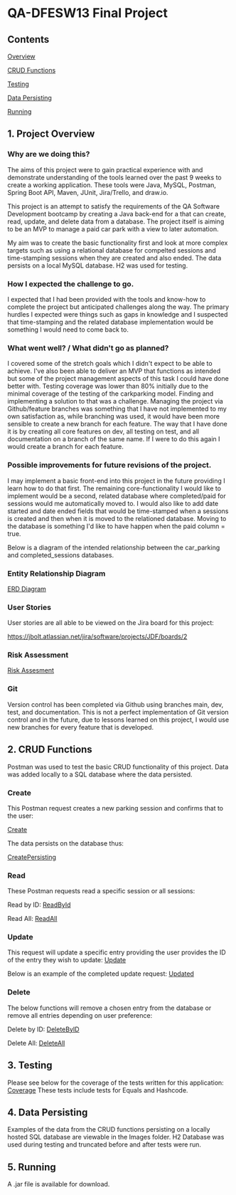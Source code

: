 # QA-DFESW13 Final Project
## Contents

[Overview](https://github.com/FortunateScallop/DFESW13-FinalProject/tree/main#1-project-overview)

[CRUD Functions](https://github.com/FortunateScallop/DFESW13-FinalProject/tree/main#2-crud-functions)

[Testing](https://github.com/FortunateScallop/DFESW13-FinalProject/tree/main#3-testing)

[Data Persisting](https://github.com/FortunateScallop/DFESW13-FinalProject/tree/main#4-data-persisting)

[Running](https://github.com/FortunateScallop/DFESW13-FinalProject/tree/main#5-running)


## 1. Project Overview

### Why are we doing this?

The aims of this project were to gain practical experience with and demonstrate understanding of the tools learned over the past 9 weeks to create a working application.
These tools were Java, MySQL, Postman, Spring Boot API, Maven, JUnit, Jira/Trello, and draw.io.

This project is an attempt to satisfy the requirements of the QA Software Development bootcamp by creating a Java back-end for a that can create, read, update, and delete data from a database.
The project itself is aiming to be an MVP to manage a paid car park with a view to later automation.

My aim was to create the basic functionality first and look at more complex targets such as using a relational database for compelted sessions and time-stamping sessions when they are created and also ended.
The data persists on a local MySQL database.  H2 was used for testing.

### How I expected the challenge to go.

I expected that I had been provided with the tools and know-how to complete the project but anticipated challenges along the way.
The primary hurdles I expected were things such as gaps in knowledge and I suspected that time-stamping and the related database implementation would be something I would need to come back to.

### What went well? / What didn't go as planned?

I covered some of the stretch goals which I didn't expect to be able to achieve.
I've also been able to deliver an MVP that functions as intended but some of the project management aspects of this task I could have done better with.
Testing coverage was lower than 80% initially due to the minimal coverage of the testing of the carkparking model.  Finding and implementing a solution to that was a challenge.
Managing the project via Github/feature branches was something that I have not implemented to my own satisfaction as, while branching was used, it would have been more sensible to create a new branch for each feature.
The way that I have done it is by creating all core features on dev, all testing on test, and all documentation on a branch of the same name.
If I were to do this again I would create a branch for each feature.

### Possible improvements for future revisions of the project.

I may implement a basic front-end into this project in the future providing I learn how to do that first.
The remaining core-functionality I would like to implement would be a second, related database where completed/paid for sessions would me automatically moved to.
I would also like to add date started and date ended fields that would be time-stamped when a sessions is created and then when it is moved to the relationed database.
Moving to the database is something I'd like to have happen when the paid column = true.

Below is a diagram of the intended relationship between the car_parking and completed_sessions databases.

### Entity Relationship Diagram 
[ERD Diagram](https://imgur.com/Rkb5xsK)

### User Stories

User stories are all able to be viewed on the Jira board for this project:

https://jbolt.atlassian.net/jira/software/projects/JDF/boards/2

### Risk Assessment 

[Risk Assesment](https://imgur.com/HsqQhUX)

### Git
  
Version control has been completed via Github using branches main, dev, test, and documentation.
This is not a perfect implementation of Git version control and in the future, due to lessons learned on this project, I would use new branches for every feature that is developed.

## 2. CRUD Functions
  
Postman was used to test the basic CRUD functionality of this project.  Data was added locally to a SQL database where the data persisted. 
  
### Create
  
This Postman request creates a new parking session and confirms that to the user:  
  
[Create](https://imgur.com/llun0bb)
  
The data persists on the database thus:
  
[CreatePersisting](https://imgur.com/JavkbUW)
  
### Read
  
These Postman requests read a specific session or all sessions:
  
Read by ID:
[ReadById](https://imgur.com/MPCwPWD)
  
Read All:
[ReadAll](https://imgur.com/iOHkxv9)

### Update

This request will update a specific entry providing the user provides the ID of the entry they wish to update:
[Update](https://imgur.com/lmq5Dm9)

Below is an example of the completed update request:
[Updated](https://imgur.com/z269uVj)

### Delete

The below functions will remove a chosen entry from the database or remove all entries depending on user preference:

Delete by ID:
[DeleteByID](https://imgur.com/m7zaf9C)

Delete All:
[DeleteAll](https://imgur.com/wjQQB1p)
  
  
## 3. Testing

Please see below for the coverage of the tests written for this application:
[Coverage](https://imgur.com/RKXSQbw)
These tests include tests for Equals and Hashcode.  

## 4. Data Persisting

Examples of the data from the CRUD functions persisting on a locally hosted SQL database are viewable in the Images folder.
H2 Database was used during testing and truncated before and after tests were run.

## 5. Running

A .jar file is available for download.